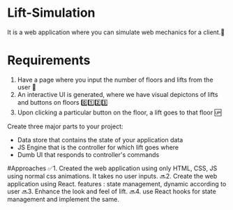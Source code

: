 # Lift-Simulation
It is a web application where you can simulate web mechanics for a client.👤

# Requirements
  1. Have a page where you input the number of floors and lifts from the user 🏢
  2. An interactive UI is generated, where we have visual depictons of lifts and buttons on floors 0️⃣1️⃣2️⃣3️⃣
  3. Upon clicking a particular button on the floor, a lift goes to that floor 🆙

  Create three major parts to your project:
   - Data store that contains the state of your application data
   - JS Engine that is the controller for which lift goes where
   - Dumb UI that responds to controller's commands

#Approaches
  ✅1. Created the web application using only HTML, CSS, JS using normal css animations. It takes no user inputs.
  🔜2. Create the web application using React. features : state management, dynamic according to user
  🔜3. Enhance the  look and feel of lift.
  🔜4. use React hooks for state management and implement the same.

